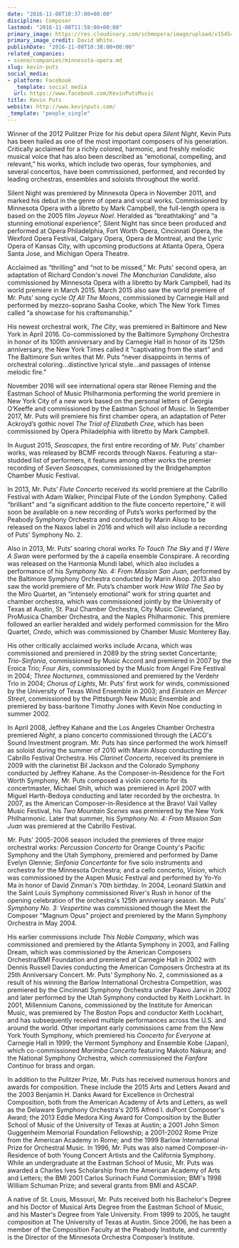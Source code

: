 ```yaml
---
date: "2016-11-08T10:37:00+00:00"
discipline: Composer
lastmod: "2016-11-08T11:58:00+00:00"
primary_image: https://res.cloudinary.com/schmopera/image/upload/v1545409169/media/webhook-uploads/1478601464090/Kevin_Puts_HS.jpg.jpg
primary_image_credit: David White.
publishDate: "2016-11-08T10:38:00+00:00"
related_companies:
- scene/companies/minnesota-opera.md
slug: kevin-puts
social_media:
- platform: Facebook
  _template: social_media
  url: https://www.facebook.com/KevinPutsMusic
title: Kevin Puts
website: http://www.kevinputs.com/
_template: "people_single"
---
```


Winner of the 2012 Pulitzer Prize for his debut opera *Silent Night*, Kevin Puts has been hailed as one of the most important composers of his generation. Critically acclaimed for a richly colored, harmonic, and freshly melodic musical voice that has also been described as “emotional, compelling, and relevant,” his works, which include two operas, four symphonies, and several concertos, have been commissioned, performed, and recorded by leading orchestras, ensembles and soloists throughout the world.

Silent Night was premiered by Minnesota Opera in November 2011, and marked his debut in the genre of opera and vocal works. Commissioned by Minnesota Opera with a libretto by Mark Campbell, the full-length opera is based on the 2005 film *Joyeux Noel*. Heralded as “breathtaking” and “a stunning emotional experience”, Silent Night has since been produced and performed at Opera Philadelphia, Fort Worth Opera, Cincinnati Opera, the Wexford Opera Festival, Calgary Opera, Opera de Montreal, and the Lyric Opera of Kansas City, with upcoming productions at Atlanta Opera, Opera Santa Jose, and Michigan Opera Theatre.

Acclaimed as “thrilling” and “not to be missed,” Mr. Puts' second opera, an adaptation of Richard Condon's novel *The Manchurian Candidate*, also commissioned by Minnesota Opera with a libretto by Mark Campbell, had its world premiere in March 2015. March 2015 also saw the world premiere of Mr. Puts’ song cycle *Of All The Moons*, commissioned by Carnegie Hall and performed by mezzo-soprano Sasha Cooke, which The New York Times called “a showcase for his craftsmanship.”

His newest orchestral work, *The City*, was premiered in Baltimore and New York in April 2016. Co-commissioned by the Baltimore Symphony Orchestra in honor of its 100th anniversary and by Carnegie Hall in honor of its 125th anniversary, the New York Times called it “captivating from the start” and The Baltimore Sun writes that Mr. Puts “never disappoints in terms of orchestral coloring…distinctive lyrical style…and passages of intense melodic fire.”

November 2016 will see international opera star Rénee Fleming and the Eastman School of Music Philharmonia performing the world premiere in New York City of a new work based on the personal letters of Georgia O’Keeffe and commissioned by the Eastman School of Music. In September 2017, Mr. Puts will premiere his first chamber opera, an adaptation of Peter Ackroyd’s gothic novel *The Trial of Elizabeth Cree*, which has been commissioned by Opera Philadelphia with libretto by Mark Campbell.

In August 2015, *Seascapes*, the first entire recording of Mr. Puts’ chamber works, was released by BCMF records through Naxos. Featuring a star-studded list of performers, it features among other works the premier recording of *Seven Seascapes*, commissioned by the Bridgehampton Chamber Music Festival.

In 2013, Mr. Puts’ *Flute Concerto* received its world premiere at the Cabrillo Festival with Adam Walker, Principal Flute of the London Symphony. Called “brilliant” and “a significant addition to the flute concerto repertoire,” it will soon be available on a new recording of Puts’s works performed by the Peabody Symphony Orchestra and conducted by Marin Alsop to be released on the Naxos label in 2016 and which will also include a recording of Puts' Symphony No. 2.

Also in 2013, Mr. Puts’ soaring choral works *To Touch The Sky* and *If I Were A Swan* were performed by the á capella ensemble Conspirare. A recording was released on the Harmonia Mundi label, which also includes a performance of his *Symphony No. 4: From Mission San Juan*, performed by the Baltimore Symphony Orchestra conducted by Marin Alsop. 2013 also saw the world premiere of Mr. Puts’s chamber work *How Wild The Sea* by the Miro Quartet, an “intensely emotional” work for string quartet and chamber orchestra, which was commissioned jointly by the University of Texas at Austin, St. Paul Chamber Orchestra, City Music Cleveland, ProMusica Chamber Orchestra, and the Naples Philharmonic. This premiere followed an earlier heralded and widely performed commission for the Miro Quartet, *Credo*, which was commissioned by Chamber Music Monterey Bay.

His other critically acclaimed works include Arcana, which was commissioned and premiered in 2089 by the string sextet Concertante; *Trio-Sinfonia*, commissioned by Music Accord and premiered in 2007 by the Eroica Trio; *Four Airs*, commissioned by the Music from Angel Fire Festival in 2004; *Three Nocturnes*, commissioned and premiered by the Verdehr Trio in 2004; *Chorus of Lights*, Mr. Puts’ first work for winds, commissioned by the University of Texas Wind Ensemble in 2003; and *Einstein on Mercer Street*, commissioned by the Pittsburgh New Music Ensemble and premiered by bass-baritone Timothy Jones with Kevin Noe conducting in summer 2002.

In April 2008, Jeffrey Kahane and the Los Angeles Chamber Orchestra premiered *Night*, a piano concerto commissioned through the LACO's Sound Investment program. Mr. Puts has since performed the work himself as soloist during the summer of 2010 with Marin Alsop conducting the Cabrillo Festival Orchestra. His *Clarinet Concerto*, received its premiere in 2009 with the clarinetist Bil Jackson and the Colorado Symphony conducted by Jeffrey Kahane. As the Composer-in-Residence for the Fort Worth Symphony, Mr. Puts composed a violin concerto for its concertmaster, Michael Shih, which was premiered in April 2007 with Miguel Harth-Bedoya conducting and later recorded by the orchestra. In 2007, as the American Composer-in-Residence at the Bravo! Vail Valley Music Festival, his *Two Mountain Scenes* was premiered by the New York Philharmonic. Later that summer, his *Symphony No. 4: From Mission San Juan* was premiered at the Cabrillo Festival.  

Mr. Puts' 2005-2006 season included the premieres of three major orchestral works: *Percussion Concerto* for Orange County's Pacific Symphony and the Utah Symphony, premiered and performed by Dame Evelyn Glennie; *Sinfonia Concertante* for five solo instruments and orchestra for the Minnesota Orchestra; and a cello concerto, *Vision*, which was commissioned by the Aspen Music Festival and performed by Yo-Yo Ma in honor of David Zinman's 70th birthday. In 2004, Leonard Slatkin and the Saint Louis Symphony commissioned River's Rush in honor of the opening celebration of the orchestra's 125th anniversary season. Mr. Puts’ *Symphony No. 3: Vespertine* was commissioned though the Meet the Composer "Magnum Opus" project and premiered by the Marin Symphony Orchestra in May 2004.

His earlier commissions include *This Noble Company*, which was commissioned and premiered by the Atlanta Symphony in 2003, and Falling Dream, which was commissioned by the American Composers Orchestra/BMI Foundation and premiered at Carnegie Hall in 2002 with Dennis Russell Davies conducting the American Composers Orchestra at its 25th Anniversary Concert. Mr. Puts’ Symphony No. 2, commissioned as a result of his winning the Barlow International Orchestra Competition, was premiered by the Cincinnati Symphony Orchestra under Paavo Jarvi in 2002 and later performed by the Utah Symphony conducted by Keith Lockhart. In 2001, Millennium Canons, commissioned by the Institute for American Music, was premiered by The Boston Pops and conductor Keith Lockhart, and has subsequently received multiple performances across the U.S. and around the world. Other important early commissions came from the New York Youth Symphony, which premiered his *Concerto for Everyone* at Carnegie Hall in 1999; the Vermont Symphony and Ensemble Kobe (Japan), which co-commissioned *Marimba Concerto* featuring Makoto Nakura; and the National Symphony Orchestra, which commissioned the *Fanfare Continuo* for brass and organ.

In addition to the Pulitzer Prize, Mr. Puts has received numerous honors and awards for composition. These include the 2015 Arts and Letters Award and the 2003 Benjamin H. Danks Award for Excellence in Orchestral Composition, both from the American Academy of Arts and Letters, as well as the Delaware Symphony Orchestra's 2015 Alfred I. duPont Composer's Award; the 2013 Eddie Medora King Award for Composition by the Butler School of Music of the University of Texas at Austin; a 2001 John Simon Guggenheim Memorial Foundation Fellowship; a 2001-2002 Rome Prize from the American Academy in Rome; and the 1999 Barlow International Prize for Orchestral Music. In 1996, Mr. Puts was also named Composer-in-Residence of both Young Concert Artists and the California Symphony. While an undergraduate at the Eastman School of Music, Mr. Puts was awarded a Charles Ives Scholarship from the American Academy of Arts and Letters; the BMI 2001 Carlos Surinach Fund Commission; BMI's 1998 William Schuman Prize; and several grants from BMI and ASCAP.

A native of St. Louis, Missouri, Mr. Puts received both his Bachelor's Degree and his Doctor of Musical Arts Degree from the Eastman School of Music, and his Master's Degree from Yale University. From 1999 to 2005, he taught composition at The University of Texas at Austin. Since 2006, he has been a member of the Composition Faculty at the Peabody Institute, and currently is the Director of the Minnesota Orchestra Composer’s Institute.
